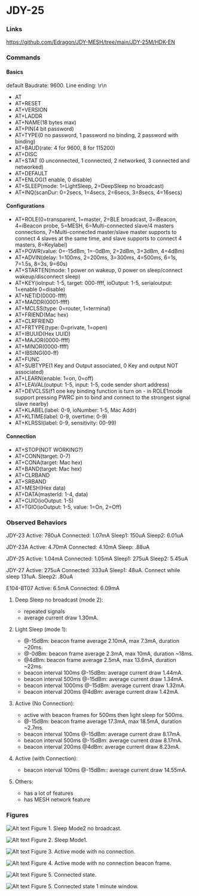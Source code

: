 # JDY-25

### Links
https://github.com/Edragon/JDY-MESH/tree/main/JDY-25M/HDK-EN

### Commands
#### Basics
default Baudrate: 9600. Line ending: \r\n

- AT<br>
- AT+RESET<br>
- AT+VERSION<br>
- AT+LADDR<br>
- AT+NAME(18 bytes max)<br>
- AT+PIN(4 bit password)<br>
- AT+TYPE(0 no password, 1 password no binding, 2 password with binding)<br>
- AT+BAUD(rate: 4 for 9600, 8 for 115200)<br>
- AT+DISC<br>
- AT+STAT (0 unconnected, 1 connected, 2 networked, 3 connected and networked)<br>
- AT+DEFAULT<br>
- AT+ENLOG(1 enable, 0 disable)<br>
- AT+SLEEP(mode: 1=LightSleep, 2=DeepSleep no broadcast)<br>
- AT+INQ(scanDur: 0=2secs, 1=4secs, 2=6secs, 3=8secs, 4=16secs)<br>

#### Configurations
- AT+ROLE(0=transparent, 1=master, 2=BLE broadcast, 3=iBeacon, 4=iBeacon probe, 5=MESH, 6=Multi-connected slave/4 masters connections, 7=Multi-connected master/slave master supports to connect 4 slaves at the same time, and slave supports to connect 4 masters, 8=Keylabel)<br>
- AT+POWR(value: 0=-15dBm, 1=-0dBm, 2=2dBm, 3=3dBm, 4=4dBm)<br>
- AT+ADVIN(delay: 1=100ms, 2=200ms, 3=300ms, 4=500ms, 6=1s, 7=1.5s, 8=3s, 9=60s)<br>
- AT+STARTEN(mode: 1 power on wakeup, 0 power on sleep/connect wakeup/disconnect sleep)<br>
- AT+KEY(ioInput: 1-5, target: 000-ffff, ioOutput: 1-5, serialoutput: 1=enable 0=disable)<br>
- AT+NETID(0000-ffff)<br>
- AT+MADDR(0001-ffff)<br>
- AT+MCLSS(type: 0=router, 1=terminal)<br>
- AT+FRIEND(Mac hex)<br>
- AT+CLRFRIEND<br>
- AT+FRTYPE(type: 0=private, 1=open)<br>
- AT+IBUUID(Hex UUID)<br>
- AT+MAJOR(0000-ffff)<br>
- AT+MINOR(0000-ffff)<br>
- AT+IBSING(00-ff)<br>
- AT+FUNC<br>
- AT+SUBTYPE(1 Key and Output associated, 0 Key and output NOT associated)<br>
- AT+LEARN(enable: 1=on, 0=off)<br>
- AT+LEAVAL(output: 1-5, input: 1-5, code sender short address)<br>
- AT+DEVCLSS(f1 one key binding function is turn on - in ROLE1mode support pressing PWRC pin to bind and connect to the strongest signal slave nearby)<br>
- AT+KLABEL(label: 0-9, ioNumber: 1-5, Mac Addr)<br>
- AT+KLTIME(label: 0-9, overtime: 0-9)<br>
- AT+KLRSSI(label: 0-9, sensitivity: 00-99)<br>

#### Connection
- AT+STOP(NOT WORKING?)<br>
- AT+CONN(target: 0-7)<br>
- AT+CONA(target: Mac hex)<br>
- AT+BAND(target: Mac hex)<br>
- AT+CLRBAND<br>
- AT+SRBAND<br>
- AT+MESH(Hex data)<br>
- AT+DATA(masterId: 1-4, data)<br>
- AT+CUIO(ioOutput: 1-5)<br>
- AT+TGIO(ioOutput: 1-5, value: 1=On, 2=Off)<br>

### Observed Behaviors
JDY-23
Active: 780uA
Connected: 1.07mA
Sleep1: 150uA
Sleep2: 6.01uA

JDY-23A
Active: 4.70mA
Connected: 4.10mA
Sleep: .88uA

JDY-25
Active: 1.04mA
Connected: 1.05mA
Sleep1: 275uA
Sleep2: 5.45uA

JDY-27
Active: 275uA
Connected: 333uA
Sleep1: 48uA. Connect while sleep 131uA.
Sleep2: .80uA

E104-BT07
Active: 6.5mA
Connected: 6.09mA

1. Deep Sleep no broadcast (mode 2):
   - repeated signals
   - average current draw 1.30mA.

2. Light Sleep (mode 1):
   - @-15dBm: beacon frame average 2.10mA, max 7.3mA, duration ~20ms.
   - @-0dBm: beacon frame average 2.3mA, max 10mA, duration ~18ms.
   - @4dBm: beacon frame average 2.5mA, max 13.6mA, duration ~22ms.
   - beacon interval 100ms @-15dBm: average current draw 1.44mA.
   - beacon interval 500ms @-15dBm: average current draw 1.34mA.
   - beacon interval 1000ms @-15dBm: average current draw 1.32mA.
   - beacon interval 200ms @4dBm: average current draw 1.42mA.

3. Active (No Connection):
   - active with beacon frames for 500ms then light sleep for 500ms.
   - @-15dBm: beacon frame average 17.3mA, max 18.5mA, duration ~2.7ms.
   - beacon interval 100ms @-15dBm: average current draw 8.17mA.
   - beacon interval 500ms @-15dBm: average current draw 8.17mA.
   - beacon interval 200ms @4dBm: average current draw 8.23mA.

4. Active (with Connection):
   - beacon interval 100ms @-15dBm:: average current draw 14.55mA.
   
3. Others:
   - has a lot of features
   - has MESH network feature

### Figures
![Alt text](images/JDY-25_SleepMode2_NoBroadcast.png)
Figure 1. Sleep Mode2 no broadcast.

![Alt text](images/JDY-25_SleepMode1.png)
Figure 2. Sleep Mode1.

![Alt text](images/JDY-25_Active_NoConnection.png)
Figure 3. Active mode with no connection.

![Alt text](images/JDY-25_Active_NoConnection_BeaconFrame.png)
Figure 4. Active mode with no connection beacon frame.

![Alt text](images/JDY-25_Active_Connected.png)
Figure 5. Connected state.

![Alt text](images/JDY-25_Active_Connected_1minWindow.png)
Figure 5. Connected state 1 minute window.